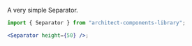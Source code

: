 A very simple Separator.

```jsx
import { Separator } from "architect-components-library";

<Separator height={50} />;
```
